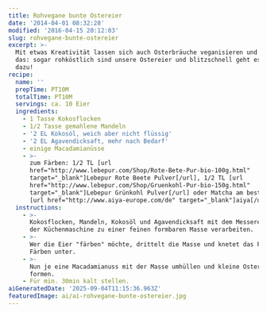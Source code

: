 ```yaml
---
title: Rohvegane bunte Ostereier
date: '2014-04-01 08:32:28'
modified: '2016-04-15 20:12:03'
slug: rohvegane-bunte-ostereier
excerpt: >-
  Mit etwas Kreativität lassen sich auch Osterbräuche veganisieren und nicht nur
  das: sogar rohköstlich sind unsere Ostereier und blitzschnell geht es noch
  dazu!
recipe:
  name: ''
  prepTime: PT10M
  totalTime: PT10M
  servings: ca. 10 Eier
  ingredients:
    - 1 Tasse Kokosflocken
    - 1/2 Tasse gemahlene Mandeln
    - '2 EL Kokosöl, weich aber nicht flüssig'
    - '2 EL Agavendicksaft, mehr nach Bedarf'
    - einige Macadamianüsse
    - >-
      zum Färben: 1/2 TL [url
      href="http://www.lebepur.com/Shop/Rote-Bete-Pur-bio-100g.html"
      target="_blank"]Lebepur Rote Beete Pulver[/url], 1/2 TL [url
      href="http://www.lebepur.com/Shop/Gruenkohl-Pur-bio-150g.html"
      target="_blank"]Lebepur Grünkohl Pulver[/url] oder Matcha am besten von
      [url href="http://www.aiya-europe.com/de" target="_blank"]aiya[/url]
  instructions:
    - >-
      Kokosflocken, Mandeln, Kokosöl und Agavendicksaft mit dem Messereinsatz
      der Küchenmaschine zu einer feinen formbaren Masse verarbeiten.
    - >-
      Wer die Eier "färben" möchte, drittelt die Masse und knetet das Pulver zum
      Färben unter.
    - >-
      Nun je eine Macadamianuss mit der Masse umhüllen und kleine Ostereier
      formen.
    - Für min. 30min kalt stellen.
aiGeneratedDate: '2025-09-04T11:15:36.963Z'
featuredImage: ai/ai-rohvegane-bunte-ostereier.jpg
---
```


